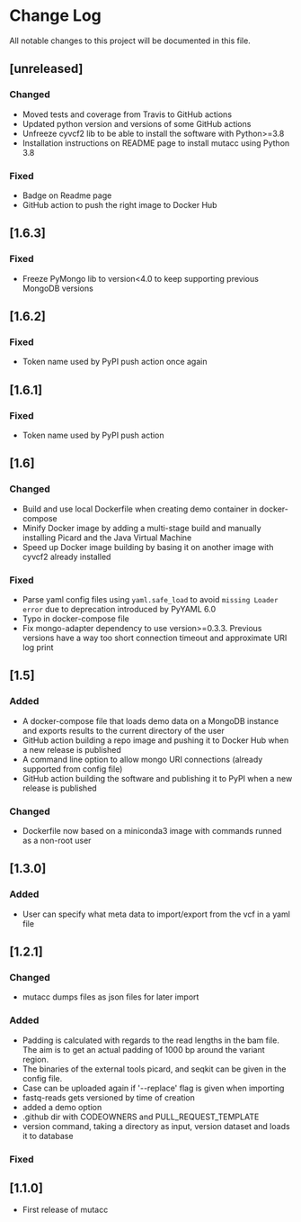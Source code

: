 # Change Log
All notable changes to this project will be documented in this file.

## [unreleased]
### Changed
- Moved tests and coverage from Travis to GitHub actions
- Updated python version and versions of some GitHub actions
- Unfreeze cyvcf2 lib to be able to install the software with Python>=3.8
- Installation instructions on README page to install mutacc using Python 3.8
### Fixed
- Badge on Readme page
- GitHub action to push the right image to Docker Hub

## [1.6.3]
### Fixed
- Freeze PyMongo lib to version<4.0 to keep supporting previous MongoDB versions

## [1.6.2]
### Fixed
- Token name used by PyPI push action once again

## [1.6.1]
### Fixed
- Token name used by PyPI push action

## [1.6]
### Changed
- Build and use local Dockerfile when creating demo container in docker-compose
- Minify Docker image by adding a multi-stage build and manually installing Picard and the Java Virtual Machine
- Speed up Docker image building by basing it on another image with cyvcf2 already installed
### Fixed
- Parse yaml config files using `yaml.safe_load` to avoid `missing Loader error` due to deprecation introduced by PyYAML 6.0
- Typo in docker-compose file
- Fix mongo-adapter dependency to use version>=0.3.3. Previous versions have a way too short connection timeout and approximate URI log print

## [1.5]
### Added
- A docker-compose file that loads demo data on a MongoDB instance and exports results to the current directory of the user
- GitHub action building a repo image and pushing it to Docker Hub when a new release is published
- A command line option to allow mongo URI connections (already supported from config file)
- GitHub action building the software and publishing it to PyPI when a new release is published
### Changed
- Dockerfile now based on a miniconda3 image with commands runned as a non-root user

## [1.3.0]

### Added
- User can specify what meta data to import/export from the vcf in a yaml file

## [1.2.1]

### Changed

- mutacc dumps files as json files for later import

### Added
- Padding is calculated with regards to the read lengths in the bam file. The aim
is to get an actual padding of 1000 bp around the variant region.
- The binaries of the external tools picard, and seqkit can be given in the config file.
- Case can be uploaded again if '--replace' flag is given when importing
- fastq-reads gets versioned by time of creation
- added a demo option
- .github dir with CODEOWNERS and PULL_REQUEST_TEMPLATE
- version command, taking a directory as input, version dataset and loads it to database

### Fixed

## [1.1.0]
- First release of mutacc
